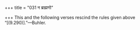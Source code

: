 +++
title = "031 न ब्राह्मणो"

+++
This and the following verses rescind the rules given above
“[(9.290)].”—Buhler.


